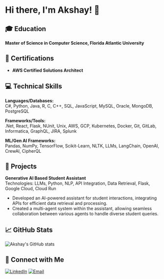 # Hi there, I'm Akshay! 👋

## 🎓 Education

**Master of Science in Computer Science, Florida Atlantic University**

## 🏅 Certifications

- **AWS Certified Solutions Architect**

## 💻 Technical Skills

**Languages/Databases:**  
C#, Python, Java, R, C, C++, SQL, JavaScript, MySQL, Oracle, MongoDB, PostgreSQL

**Frameworks/Tools:**  
.Net, React, Flask, NUnit, Unix, AWS, GCP, Kubernetes, Docker, Git, GitLab, Informatica, GraphQL, JIRA, Splunk

**ML/Gen AI Frameworks:**  
Pandas, NumPy, TensorFlow, Scikit-Learn, NLTK, LLMs, LangChain, OpenAI, CrewAI, CipherQL

## 🚀 Projects

**Generative AI Based Student Assistant**  
Technologies: LLMs, Python, NLP, API Integration, Data Retrieval, Flask, Google Cloud, Cloud Run
- Developed an AI-powered assistant for student interactions, integrating APIs for efficient data retrieval and processing.
- Created a multi-agent system within the assistant, allowing seamless collaboration between various agents to handle diverse student queries.

## 📈 GitHub Stats

![Akshay's GitHub stats](https://github-readme-stats.vercel.app/api?username=akshayk122&show_icons=true&theme=radical&custom_title=Akshay's%20GitHub%20Stats)

## 🔗 Connect with Me

[![LinkedIn](https://img.shields.io/badge/-LinkedIn-0A66C2?&logo=LinkedIn&logoColor=white)](http://linkedin.com/in/akshayk22)
[![Email](https://img.shields.io/badge/-Email-D14836?&logo=Gmail&logoColor=white)](mailto:iamakshayk22@gmail.com)
